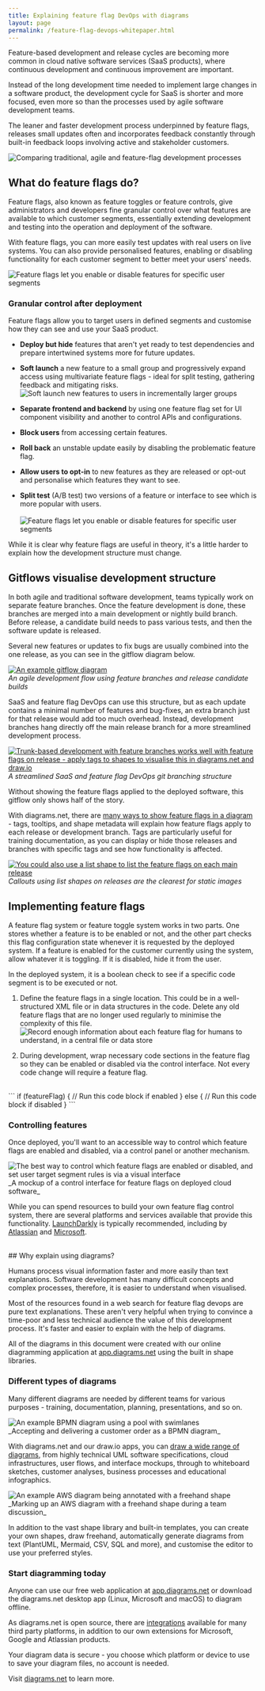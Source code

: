 ```yaml
---
title: Explaining feature flag DevOps with diagrams
layout: page
permalink: /feature-flag-devops-whitepaper.html
---
```


Feature-based development and release cycles are becoming more common in cloud native software services (SaaS products), where continuous development and continuous improvement are important. 

Instead of the long development time needed to implement large changes in a software product, the development cycle for SaaS is shorter and more focused, even more so than the processes used by agile software development teams. 

The leaner and faster development process underpinned by feature flags, releases small updates often and incorporates feedback constantly through built-in feedback loops involving active and stakeholder customers. 

<img src="/assets/img/blog/feature-flag-devops-comparison.png" style="width=100%;max-width:600px;height:auto;" alt="Comparing traditional, agile and feature-flag development processes">

## What do feature flags do?

Feature flags, also known as feature toggles or feature controls, give administrators and developers fine granular control over what features are available to which customer segments, essentially extending development and testing into the operation and deployment of the software.

With feature flags, you can more easily test updates with real users on live systems. You can also provide personalised features, enabling or disabling functionality for each customer segment to better meet your users' needs.

<img src="/assets/img/blog/feature-flag-toggle.png" style="width=100%;max-width:600px;height:auto;" alt="Feature flags let you enable or disable features for specific user segments">

### Granular control after deployment

Feature flags allow you to target users in defined segments and customise how they can see and use your SaaS product. 

* **Deploy but hide** features that aren't yet ready to test dependencies and prepare intertwined systems more for future updates.

* **Soft launch** a new feature to a small group and progressively expand access using multivariate feature flags - ideal for split testing, gathering feedback and mitigating risks.
<br /><img src="/assets/img/blog/feature-flag-incremental-rollout.png" style="width=100%;max-width:550px;height:auto;" alt="Soft launch new features to users in incrementally larger groups">
  
* **Separate frontend and backend** by using one feature flag set for UI component visibility and another to control APIs and configurations. 
  
* **Block users** from accessing certain features.
  
* **Roll back** an unstable update easily by disabling the problematic feature flag.

* **Allow users to opt-in** to new features as they are released or opt-out and personalise which features they want to see. 

* **Split test** (A/B test) two versions of a feature or interface to see which is more popular with users.  
<br /><img src="/assets/img/blog/feature-flag-benefits.png" style="width=100%;max-width:600px;height:auto;" alt="Feature flags let you enable or disable features for specific user segments">

While it is clear why feature flags are useful in theory, it's a little harder to explain how the development structure must change.

## Gitflows visualise development structure

In both agile and traditional software development, teams typically work on separate feature branches. Once the feature development is done, these branches are merged into a main development or nightly build branch. Before release, a candidate build needs to pass various tests, and then the software update is released. 

Several new features or updates to fix bugs are usually combined into the one release, as you can see in the gitflow diagram below.  

[<img src="/assets/img/blog/gitflow-example.png" style="width=100%;max-width:600px;height:auto;" alt="An example gitflow diagram">](https://app.diagrams.net/?lightbox=1&highlight=0000ff&edit=_blank&layers=1&nav=1&title=#Uhttps%3A%2F%2Fraw.githubusercontent.com%2Fjgraph%2Fdrawio-diagrams%2Fmaster%2Fblog%2Fgitflow-examples.drawio)
<br />_An agile development flow using feature branches and release candidate builds_ 

SaaS and feature flag DevOps can use this structure, but as each update contains a minimal number of features and bug-fixes, an extra branch just for that release would add too much overhead. Instead, development branches hang directly off the main release branch for a more streamlined development process.

[<img src="/assets/img/blog/feature-flag-gitflow.png" style="width=100%;max-width:600px;height:auto;" alt="Trunk-based development with feature branches works well with feature flags on release - apply tags to shapes to visualise this in diagrams.net and draw.io">](https://app.diagrams.net/?lightbox=1&highlight=0000ff&edit=_blank&layers=1&nav=1&title=#Uhttps%3A%2F%2Fraw.githubusercontent.com%2Fjgraph%2Fdrawio-diagrams%2Fdev%2Fblog%2Fgitflow-feature-flags.drawio)
<br />_A streamlined SaaS and feature flag DevOps git branching structure_

Without showing the feature flags applied to the deployed software, this gitflow only shows half of the story. 

With diagrams.net, there are [many ways to show feature flags in a diagram](/blog/gitflow-feature-flags.html) - tags, tooltips, and shape metadata will explain how feature flags apply to each release or development branch. Tags are particularly useful for training documentation, as you can display or hide those releases and branches with specific tags and see how functionality is affected.  

[<img src="/assets/img/blog/feature-flag-gitflow-labels.png" style="width=100%;max-width:600px;height:auto;" alt="You could also use a list shape to list the feature flags on each main release">](https://app.diagrams.net/?lightbox=1&highlight=0000ff&edit=_blank&layers=1&nav=1&page=1&title=#Uhttps%3A%2F%2Fraw.githubusercontent.com%2Fjgraph%2Fdrawio-diagrams%2Fdev%2Fblog%2Fgitflow-feature-flags.drawio)
<br />_Callouts using list shapes on releases are the clearest for static images_


## Implementing feature flags

A feature flag system or feature toggle system works in two parts. One stores whether a feature is to be enabled or not, and the other part checks this flag configuration state whenever it is requested by the deployed system. If a feature is enabled for the customer currently using the system, allow whatever it is toggling. If it is disabled, hide it from the user.

In the deployed system, it is a boolean check to see if a specific code segment is to be executed or not. 

1. Define the feature flags in a single location. This could be in a well-structured XML file or in data structures in the code. Delete any old feature flags that are no longer used regularly to minimise the complexity of this file. 
<br /><img src="/assets/img/blog/feature-flag-data-structure.png" style="width=100%;max-width:600px;height:auto;" alt="Record enough information about each feature flag for humans to understand, in a central file or data store">

2. During development, wrap necessary code sections in the feature flag so they can be enabled or disabled via the control interface. Not every code change will require a feature flag. 
<br />
```
if (featureFlag) {
    // Run this code block if enabled
} else {
    // Run this code block if disabled
}
```


### Controlling features

Once deployed, you'll want to an accessible way to control which feature flags are enabled and disabled, via a control panel or another mechanism.

<img src="/assets/img/blog/feature-flag-control-interface-mockup.png" style="width=100%;max-width:600px;height:auto;" alt="The best way to control which feature flags are enabled or disabled, and set user target segment rules is via a visual interface">
<br />_A mockup of a control interface for feature flags on deployed cloud software_

While you can spend resources to build your own feature flag control system, there are several platforms and services available that provide this functionality. [LaunchDarkly](https://launchdarkly.com/) is typically recommended, including by [Atlassian](https://www.atlassian.com/continuous-delivery/principles/feature-flags) and [Microsoft](https://learn.microsoft.com/en-us/devops/operate/progressive-experimentation-feature-flags). 




<br />
## Why explain using diagrams?

Humans process visual information faster and more easily than text explanations. Software development has many difficult concepts and complex processes, therefore, it is easier to understand when visualised. 

Most of the resources found in a web search for feature flag devops are pure text explanations. These aren't very helpful when trying to convince a time-poor and less technical audience the value of this development process. It's faster and easier to explain with the help of diagrams.

All of the diagrams in this document were created with our online diagramming application at [app.diagrams.net](https://app.diagrams.net) using the built in shape libraries.

### Different types of diagrams

Many different diagrams are needed by different teams for various purposes - training, documentation, planning, presentations, and so on. 

<img src="/assets/img/blog/bpmn-example-modern-mode.png" style="width=100%;max-width:500px;height:auto;" alt="An example BPMN diagram using a pool with swimlanes">
<br />_Accepting and delivering a customer order as a BPMN diagram_

With diagrams.net and our draw.io apps, you can [draw a wide range of diagrams](/example-diagrams.html), from highly technical UML software specifications, cloud infrastructures, user flows, and interface mockups, through to whiteboard sketches, customer analyses, business processes and educational infographics.

<img src="/assets/img/blog/aws-example-modern-mode-freehand.png" style="width=100%;max-width:500px;height:auto;" alt="An example AWS diagram being annotated with a freehand shape">
<br />_Marking up an AWS diagram with a freehand shape during a team discussion_

In addition to the vast shape library and built-in templates, you can create your own shapes, draw freehand, automatically generate diagrams from text (PlantUML, Mermaid, CSV, SQL and more), and customise the editor to use your preferred styles.

### Start diagramming today

Anyone can use our free web application at [app.diagrams.net](https://app.diagrams.net) or download the diagrams.net desktop app (Linux, Microsoft and macOS) to diagram offline.

As diagrams.net is open source, there are [integrations](/integrations.html) available for many third party platforms, in addition to our own extensions for Microsoft, Google and Atlassian products.

Your diagram data is secure - you choose which platform or device to use to save your diagram files, no account is needed. 

Visit [diagrams.net](https://www.diagrams.net) to learn more.